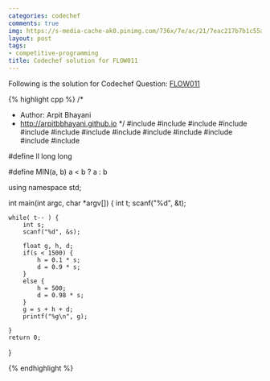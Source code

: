 ```yaml
---
categories: codechef
comments: true
img: https://s-media-cache-ak0.pinimg.com/736x/7e/ac/21/7eac217b7b1c55ab7fd56758e4e181be.jpg
layout: post
tags:
- competitive-programming
title: Codechef solution for FLOW011
---
```


Following is the solution for Codechef Question: [FLOW011](https://www.codechef.com/problems/FLOW011)

{% highlight cpp %}
/*
 *  Author: Arpit Bhayani
 *  http://arpitbbhayani.github.io
 */
#include <cmath>
#include <cstdio>
#include <cstdlib>
#include <climits>
#include <deque>
#include <iostream>
#include <list>
#include <limits>
#include <map>
#include <queue>
#include <set>
#include <stack>
#include <vector>

#define ll long long

#define MIN(a, b) a < b ? a : b

using namespace std;

int main(int argc, char *argv[]) {
    int t;
    scanf("%d", &t);

    while( t-- ) {
        int s;
        scanf("%d", &s);

        float g, h, d;
        if(s < 1500) {
            h = 0.1 * s;
            d = 0.9 * s;
        }
        else {
            h = 500;
            d = 0.98 * s;
        }
        g = s + h + d;
        printf("%g\n", g);

    }
    return 0;
}

{% endhighlight %}
